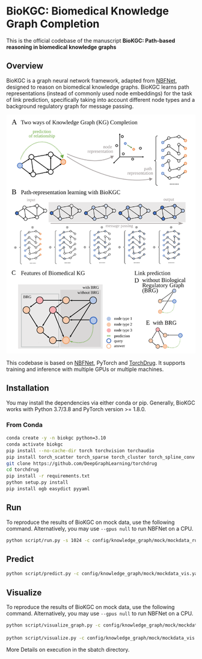 # BioKGC: Biomedical Knowledge Graph Completion #

This is the official codebase of the manuscript **BioKGC: Path-based reasoning in biomedical knowledge graphs**

## Overview ##
BioKGC is a graph neural network framework, adapted from [NBFNet][paper],
designed to reason on biomedical knowledge graphs. BioKGC learns path representations
(instead of commonly used node embeddings) for the task of link prediction, 
specifically taking into account different node types and a 
background regulatory graph for message passing.


[paper]: https://arxiv.org/pdf/2106.06935.pdf

<img src="asset/biokgc.svg" width="600">

This codebase is based on [NBFNet][NBFNetgithub], PyTorch and [TorchDrug]. It supports training and inference
with multiple GPUs or multiple machines.

[TorchDrug]: https://github.com/DeepGraphLearning/torchdrug
[NBFNetgithub]: https://github.com/DeepGraphLearning/NBFNet

## Installation ##

You may install the dependencies via either conda or pip. Generally, BioKGC works
with Python 3.7/3.8 and PyTorch version >= 1.8.0.

### From Conda ###

```bash
conda create -y -n biokgc python=3.10
conda activate biokgc
pip install --no-cache-dir torch torchvision torchaudio
pip install torch_scatter torch_sparse torch_cluster torch_spline_conv -f https://data.pyg.org/whl/torch-2.0.0+cpu.html
git clone https://github.com/DeepGraphLearning/torchdrug
cd torchdrug
pip install -r requirements.txt
python setup.py install
pip install ogb easydict pyyaml
```


## Run ##

To reproduce the results of BioKGC on mock data, use the following command. Alternatively, you
may use `--gpus null` to run NBFNet on a CPU.

```bash
python script/run.py -s 1024 -c config/knowledge_graph/mock/mockdata_run.yaml --gpus [0] 
```

## Predict ##

```bash
python script/predict.py -c config/knowledge_graph/mock/mockdata_vis.yaml --gpus [0] --checkpoint dir/to/checkpoint/model_epoch_8.pth
```

## Visualize ##

To reproduce the results of BioKGC on mock data, use the following command. Alternatively, you
may use `--gpus null` to run NBFNet on a CPU.

```bash
python script/visualize_graph.py -c config/knowledge_graph/mock/mockdata_vis.yaml --gpus [0] --checkpoint dir/to/checkpoint/model_epoch_8.pth

python script/visualize.py -c config/knowledge_graph/mock/mockdata_vis.yaml --gpus [0] --checkpoint dir/to/checkpoint/model_epoch_8.pth```
```

More Details on execution in the sbatch directory.
